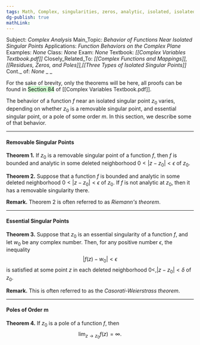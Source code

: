 ```yaml
---
tags: Math, Complex, singularities, zeros, analytic, isolated, isolated_singular_points, residues, poles, functions,
dg-publish: true
mathLink: 
---
```

Subject: _Complex Analysis_
Main\_Topic: _Behavior of Functions Near Isolated Singular Points_
Applications: _Function Behaviors on the Complex Plane_
Examples: _None_
Class: _None_
Exam: _None_
Textbook: _[[Complex Variables Textbook.pdf]]_
Closely\_Related\_To: _[[Complex Functions and Mappings]],[[Residues, Zeros, and Poles]],[[Three Types of Isolated Singular Points]]_
Cont.\_ of: _None_ 
_
_

For the sake of brevity, only the theorems will be here, all proofs can be found in <mark style="background: #BBFABBA6;">Section 84</mark> of [[Complex Variables Textbook.pdf]]. 

The behavior of a function $f$ near an isolated singular point $z_{0}$ varies, depending on whether $z_{0}$ is a removable singular point, and essential singular point, or a pole of some order $m$. In this section, we describe some of that behavior. 

---
#### Removable Singular Points
**Theorem 1.**  If $z_{0}$ is a removable singular point of a function $f$, then $f$ is bounded and analytic in some deleted neighborhood $0<|z-z_{0}|<\epsilon$ of $z_{0}$.

**Theorem 2.**  Suppose that a function $f$ is bounded and analytic in some deleted neighborhood $0<|z-z_{0}|<\epsilon$ of $z_{0}$. If $f$ is not analytic at $z_{0}$, then it has a removable singularity there. 

**Remark.**  Theorem 2 is often referred to as _Riemann's theorem_. 

---
#### Essential Singular Points

**Theorem 3.**  Suppose that $z_{0}$ is an essential singularity of a function $f$, and let $w_{0}$ be any complex number. Then, for any positive number $\epsilon$, the inequality 
$$
|f(z)-w_{0}|<\epsilon
$$
is satisfied at some point  $z$ in each deleted neighborhood $0<,|z-z_{0}|<\delta$ of $z_{0}$. 

**Remark.**  This is often referred to as the _Casorati-Weierstrass theorem_. 

---
#### Poles of Order m
**Theorem 4.**  If $z_{0}$ is a pole of a function $f$, then 
$$
\lim_{z\rightarrow z_{0}} f(z) = \infty.
$$


